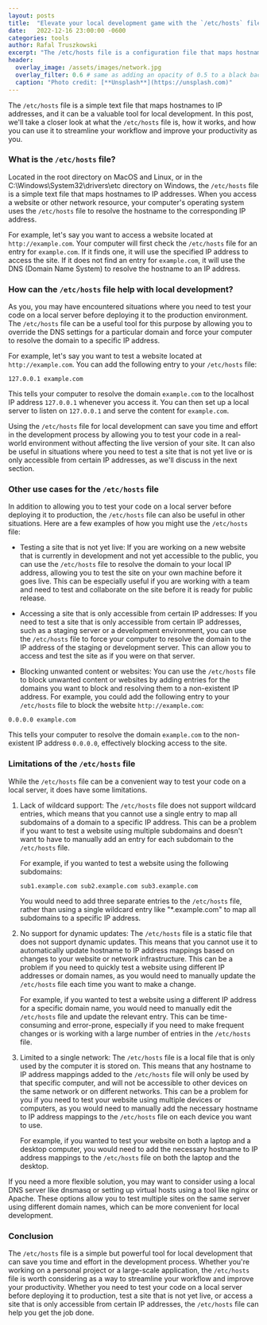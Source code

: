 ```yaml
---
layout: posts
title:  "Elevate your local development game with the `/etc/hosts` file"
date:   2022-12-16 23:00:00 -0600
categories: tools
author: Rafal Truszkowski
excerpt: "The /etc/hosts file is a configuration file that maps hostnames to specific IP addresses. It can be used to override DNS resolution, but has limitations such as not being able to resolve subdomains or handle dynamic IP addresses."
header:
  overlay_image: /assets/images/network.jpg
  overlay_filter: 0.6 # same as adding an opacity of 0.5 to a black background
  caption: "Photo credit: [**Unsplash**](https://unsplash.com)"
---
```

The `/etc/hosts` file is a simple text file that maps hostnames to IP addresses, and it can be a valuable tool for local development. In this post, we'll take a closer look at what the `/etc/hosts` file is, how it works, and how you can use it to streamline your workflow and improve your productivity as you.

### What is the `/etc/hosts` file?
Located in the root directory on MacOS and Linux, or in the C:\Windows\System32\drivers\etc directory on Windows, the `/etc/hosts` file is a simple text file that maps hostnames to IP addresses. When you access a website or other network resource, your computer's operating system uses the `/etc/hosts` file to resolve the hostname to the corresponding IP address.

For example, let's say you want to access a website located at `http://example.com`. Your computer will first check the `/etc/hosts` file for an entry for `example.com`. If it finds one, it will use the specified IP address to access the site. If it does not find an entry for `example.com`, it will use the DNS (Domain Name System) to resolve the hostname to an IP address.

### How can the `/etc/hosts` file help with local development?
As you, you may have encountered situations where you need to test your code on a local server before deploying it to the production environment. The `/etc/hosts` file can be a useful tool for this purpose by allowing you to override the DNS settings for a particular domain and force your computer to resolve the domain to a specific IP address.

For example, let's say you want to test a website located at `http://example.com`. You can add the following entry to your `/etc/hosts` file:

```
127.0.0.1 example.com
```

This tells your computer to resolve the domain `example.com` to the localhost IP address `127.0.0.1` whenever you access it. You can then set up a local server to listen on `127.0.0.1` and serve the content for `example.com`.

Using the `/etc/hosts` file for local development can save you time and effort in the development process by allowing you to test your code in a real-world environment without affecting the live version of your site. It can also be useful in situations where you need to test a site that is not yet live or is only accessible from certain IP addresses, as we'll discuss in the next section.

### Other use cases for the `/etc/hosts` file
In addition to allowing you to test your code on a local server before deploying it to production, the `/etc/hosts` file can also be useful in other situations. Here are a few examples of how you might use the `/etc/hosts` file:

- Testing a site that is not yet live: If you are working on a new website that is currently in development and not yet accessible to the public, you can use the `/etc/hosts` file to resolve the domain to your local IP address, allowing you to test the site on your own machine before it goes live. This can be especially useful if you are working with a team and need to test and collaborate on the site before it is ready for public release.

- Accessing a site that is only accessible from certain IP addresses: If you need to test a site that is only accessible from certain IP addresses, such as a staging server or a development environment, you can use the `/etc/hosts` file to force your computer to resolve the domain to the IP address of the staging or development server. This can allow you to access and test the site as if you were on that server.

- Blocking unwanted content or websites: You can use the `/etc/hosts` file to block unwanted content or websites by adding entries for the domains you want to block and resolving them to a non-existent IP address. For example, you could add the following entry to your `/etc/hosts` file to block the website `http://example.com`:

```
0.0.0.0 example.com
```

This tells your computer to resolve the domain `example.com` to the non-existent IP address `0.0.0.0`, effectively blocking access to the site.

### Limitations of the ``/etc/hosts`` file
While the `/etc/hosts` file can be a convenient way to test your code on a local server, it does have some limitations.

1. Lack of wildcard support: The `/etc/hosts` file does not support wildcard entries, which means that you cannot use a single entry to map all subdomains of a domain to a specific IP address. This can be a problem if you want to test a website using multiple subdomains and doesn't want to have to manually add an entry for each subdomain to the `/etc/hosts` file.

    For example, if you wanted to test a website using the following subdomains:

    ```
    sub1.example.com sub2.example.com sub3.example.com
    ```

    You would need to add three separate entries to the `/etc/hosts` file, rather than using a single wildcard entry like "*.example.com" to map all subdomains to a specific IP address.

2. No support for dynamic updates: The `/etc/hosts` file is a static file that does not support dynamic updates. This means that you cannot use it to automatically update hostname to IP address mappings based on changes to your website or network infrastructure. This can be a problem if you need to quickly test a website using different IP addresses or domain names, as you would need to manually update the `/etc/hosts` file each time you want to make a change.

    For example, if you wanted to test a website using a different IP address for a specific domain name, you would need to manually edit the `/etc/hosts` file and update the relevant entry. This can be time-consuming and error-prone, especially if you need to make frequent changes or is working with a large number of entries in the `/etc/hosts` file.

3. Limited to a single network: The `/etc/hosts` file is a local file that is only used by the computer it is stored on. This means that any hostname to IP address mappings added to the `/etc/hosts` file will only be used by that specific computer, and will not be accessible to other devices on the same network or on different networks. This can be a problem for you if you need to test your website using multiple devices or computers, as you would need to manually add the necessary hostname to IP address mappings to the `/etc/hosts` file on each device you want to use.

    For example, if you wanted to test your website on both a laptop and a desktop computer, you would need to add the necessary hostname to IP address mappings to the `/etc/hosts` file on both the laptop and the desktop.

If you need a more flexible solution, you may want to consider using a local DNS server like dnsmasq or setting up virtual hosts using a tool like nginx or Apache. These options allow you to test multiple sites on the same server using different domain names, which can be more convenient for local development.

### Conclusion
The `/etc/hosts` file is a simple but powerful tool for local development that can save you time and effort in the development process. Whether you're working on a personal project or a large-scale application, the `/etc/hosts` file is worth considering as a way to streamline your workflow and improve your productivity. Whether you need to test your code on a local server before deploying it to production, test a site that is not yet live, or access a site that is only accessible from certain IP addresses, the `/etc/hosts` file can help you get the job done.